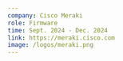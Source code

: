 ```yaml
---
company: Cisco Meraki
role: Firmware
time: Sept. 2024 - Dec. 2024
link: https://meraki.cisco.com
image: /logos/meraki.png
---
```

